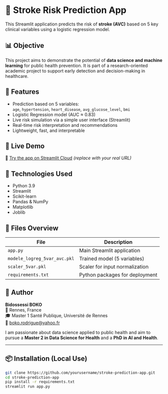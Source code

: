 # 🧠 Stroke Risk Prediction App

This Streamlit application predicts the risk of **stroke (AVC)** based on 5 key clinical variables using a logistic regression model.

## 📊 Objective

This project aims to demonstrate the potential of **data science and machine learning** for public health prevention. It is part of a research-oriented academic project to support early detection and decision-making in healthcare.

## 🎯 Features

- Prediction based on 5 variables:  
  `age`, `hypertension`, `heart_disease`, `avg_glucose_level`, `bmi`
- Logistic Regression model (AUC ≈ 0.83)
- Live risk simulation via a simple user interface (Streamlit)
- Real-time risk interpretation and recommendations
- Lightweight, fast, and interpretable

## 🚀 Live Demo

🔗 [Try the app on Streamlit Cloud](https://stroke-prediction-app.streamlit.app) *(replace with your real URL)*

## 🧪 Technologies Used

- Python 3.9
- Streamlit
- Scikit-learn
- Pandas & NumPy
- Matplotlib
- Joblib

## 📁 Files Overview

| File | Description |
|------|-------------|
| `app.py` | Main Streamlit application |
| `modele_logreg_5var_avc.pkl` | Trained model (5 variables) |
| `scaler_5var.pkl` | Scaler for input normalization |
| `requirements.txt` | Python packages for deployment |

## 👤 Author

**Bidossessi BOKO**  
📍 Rennes, France  
🎓 Master 1 Santé Publique, Université de Rennes  
📧 boko.rodrigue@yahoo.fr  

I am passionate about data science applied to public health and aim to pursue a **Master 2 in Data Science for Health** and a **PhD in AI and Health**.

---

## 📦 Installation (Local Use)

```bash
git clone https://github.com/yourusername/stroke-prediction-app.git
cd stroke-prediction-app
pip install -r requirements.txt
streamlit run app.py
